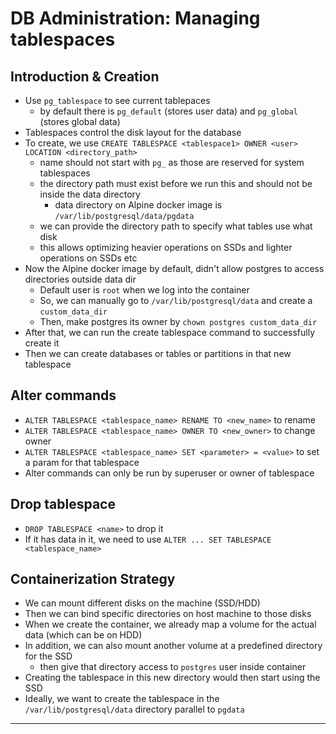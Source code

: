# DB Administration: Managing tablespaces

## Introduction & Creation

- Use `pg_tablespace` to see current tablepaces
  - by default there is `pg_default` (stores user data) and `pg_global` (stores global data)
- Tablespaces control the disk layout for the database
- To create, we use `CREATE TABLESPACE <tablespace1> OWNER <user> LOCATION <directory_path>`
  - name should not start with `pg_` as those are reserved for system tablespaces
  - the directory path must exist before we run this and should not be inside the data directory
    - data directory on Alpine docker image is `/var/lib/postgresql/data/pgdata`
  - we can provide the directory path to specify what tables use what disk
  - this allows optimizing heavier operations on SSDs and lighter operations on SSDs etc
- Now the Alpine docker image by default, didn't allow postgres to access directories outside data dir
  - Default user is `root` when we log into the container
  - So, we can manually go to `/var/lib/postgresql/data` and create a `custom_data_dir`
  - Then, make postgres its owner by `chown postgres custom_data_dir`
- After that, we can run the create tablespace command to successfully create it
- Then we can create databases or tables or partitions in that new tablespace

## Alter commands

- `ALTER TABLESPACE <tablespace_name> RENAME TO <new_name>` to rename
- `ALTER TABLESPACE <tablespace_name> OWNER TO <new_owner>` to change owner
- `ALTER TABLESPACE <tablespace_name> SET <parameter> = <value>` to set a param for that tablespace
- Alter commands can only be run by superuser or owner of tablespace

## Drop tablespace

- `DROP TABLESPACE <name>` to drop it
- If it has data in it, we need to use `ALTER ... SET TABLESPACE <tablespace_name>`

## Containerization Strategy

- We can mount different disks on the machine (SSD/HDD)
- Then we can bind specific directories on host machine to those disks
- When we create the container, we already map a volume for the actual data (which can be on HDD)
- In addition, we can also mount another volume at a predefined directory for the SSD
  - then give that directory access to `postgres` user inside container
- Creating the tablespace in this new directory would then start using the SSD
- Ideally, we want to create the tablespace in the `/var/lib/postgresql/data` directory parallel to `pgdata`

---
